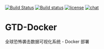 [![Build Status](https://travis-ci.org/CS-Tao/GTD-Docker.svg?branch=master)](https://travis-ci.org/CS-Tao/GTD-Docker)
[![Build status](https://ci.appveyor.com/api/projects/status/a2xnp089t7c4piy3/branch/master?svg=true)](https://ci.appveyor.com/project/CS-Tao/gtd-docker/branch/master)
[![license](https://img.shields.io/badge/license-MIT-yellow.svg)](https://opensource.org/licenses/MIT)
[![chat](https://img.shields.io/badge/chat-github%20issues-blue.svg)](https://github.com/CS-Tao/GTD-Docker/issues)

# GTD-Docker
全球恐怖袭击数据可视化系统 - Docker 部署
